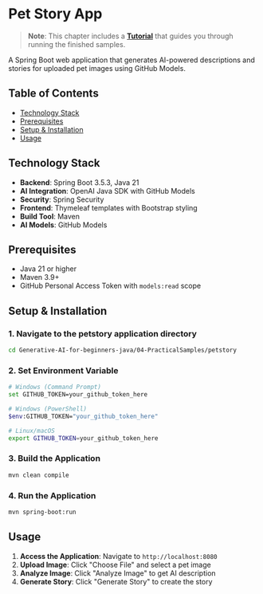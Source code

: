 # Pet Story App

>**Note**: This chapter includes a [**Tutorial**](./TUTORIAL.MD) that guides you through running the finished samples.

A Spring Boot web application that generates AI-powered descriptions and stories for uploaded pet images using GitHub Models.

## Table of Contents

- [Technology Stack](#technology-stack)
- [Prerequisites](#prerequisites)
- [Setup & Installation](#setup--installation)
- [Usage](#usage)

## Technology Stack

- **Backend**: Spring Boot 3.5.3, Java 21
- **AI Integration**: OpenAI Java SDK with GitHub Models
- **Security**: Spring Security
- **Frontend**: Thymeleaf templates with Bootstrap styling
- **Build Tool**: Maven
- **AI Models**: GitHub Models

## Prerequisites

- Java 21 or higher
- Maven 3.9+
- GitHub Personal Access Token with `models:read` scope

## Setup & Installation

### 1. Navigate to the petstory application directory
```bash
cd Generative-AI-for-beginners-java/04-PracticalSamples/petstory
```

### 2. Set Environment Variable
   ```bash
   # Windows (Command Prompt)
   set GITHUB_TOKEN=your_github_token_here
   
   # Windows (PowerShell)
   $env:GITHUB_TOKEN="your_github_token_here"
   
   # Linux/macOS
   export GITHUB_TOKEN=your_github_token_here
   ```

### 3. Build the Application
```bash
mvn clean compile
```

### 4. Run the Application
```bash
mvn spring-boot:run
```

## Usage

1. **Access the Application**: Navigate to `http://localhost:8080`
2. **Upload Image**: Click "Choose File" and select a pet image
3. **Analyze Image**: Click "Analyze Image" to get AI description
4. **Generate Story**: Click "Generate Story" to create the story
